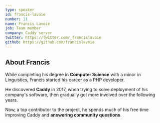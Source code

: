 ```yaml
---
type: speaker
id: francis-lavoie
number: 11
name: Francis Lavoie
job: Team member
company: Caddy server
twitter: https://twitter.com/_francislavoie
github: https://github.com/francislavoie
---
```


## About Francis

While completing his degree in **Computer Science** with a minor in Linguistics, Francis started his career as a PHP developer.

He discovered **Caddy** in 2017, when trying to solve deployment of his company's software, then gradually got more involved over the following years.

Now, a top contributor to the project, he spends much of his free time improving Caddy and **answering community questions**.

